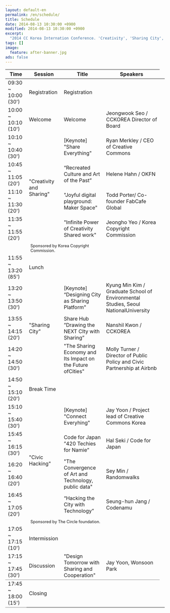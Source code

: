 ```yaml
---
layout: default-en
permalink: /en/schedule/
title: Schedule
date: 2014-08-13 10:30:00 +0900
modified: 2014-08-13 10:30:00 +0900
excerpt: 
  "2014 CC Korea Internation Conference. 'Creativity', 'Sharing City', 'Civic Hacking'"
tags: []
image:
  feature: after-banner.jpg
ads: false  
---
```


<div class="schedule">
  <table>
    <thead>
      <tr>
        <th class="time">Time</th>
        <th class="session">Session</th>
        <th class="title">Title</th>
        <th class="speaker">Speakers</th>
      </tr>
    </thead>

  <tbody>
    <tr class="sep">
    <td>09:30 ~ 10:00 (30')</td>
    <td>Registration</td>
    <td>Registration</td>
    <td></td>
    </tr>
    <tr class="sep">
    <td>10:00 ~ 10:10 (10')</td>
    <td>Welcome</td>
    <td>Welcome</td>
    <td>Jeongwook Seo / CCKOREA Director of Board</td>
    </tr>
    <tr>
    <td>10:10 ~ 10:40 (30')</td>
    <td class="highlight" rowspan="4">"Creativity and Sharing"</td>
    <td class="title">[Keynote] "Share Everything"</td>
    <td>Ryan Merkley / CEO of Creative Commons</td>
    </tr>
    <tr>
    <td>10:45 ~ 11:05 (20')</td>
    <td class="title">“Recreated Culture and Art of the Past”</td>
    <td>Helene Hahn / OKFN</td>
    </tr>
    <tr>
    <td>11:10 ~ 11:30 (20')</td>
    <td class="title">"Joyful digital playground: Maker Space"</td>
    <td>Todd Porter/ Co-founder FabCafe Global</td>
    </tr>
    <tr>
    <td>11:35 ~ 11:55 (20')</td>
    <td class="title">"Infinite Power of Creativity Shared work"</td>
    <td>Jeongho Yeo / Korea Copyright Commission</td>
    </tr>
    <tr class="sep">
    <td style="padding: 0;">&nbsp;</td>
    <td colspan="2" style="height: 10px; padding: 3px 0 3px 1em; font-size: 80%;">Sponsored by Korea Copyright Commission.</td>
    <td style="padding: 0;">&nbsp;</td>
    </tr>
    <tr class="sep">
    <td>11:55 ~ 13:20 (85')</td>
    <td colspan="3">Lunch</td>
    </tr>
    <tr>
    <td>13:20 ~ 13:50 (30')</td>
    <td class="highlight" rowspan="3">"Sharing City"</td>
    <td class="title">[Keynote] “Designing City as Sharing Platform"</td>
    <td>Kyung Min Kim / Graduate School of Environmental Studies, Seoul NationalUniversity</td>
    </tr>
    <tr>
    <td>13:55 ~ 14:15 (20')</td>
    <td class="title">Share Hub ”Drawing the NEXT CIty with Sharing”</td>
    <td>Nanshil Kwon / CCKOREA</td>
    </tr>
    <tr class="sep">
    <td>14:20 ~ 14:50 (30')</td>
    <td class="title">"The Sharing Economy and Its Impact on the Future ofCities"</td>
    <td>Molly Turner / Director of Public Policy and Civic Partnership at Airbnb<td>
    </tr>
    <tr class="sep">
    <td>14:50 ~ 15:10 (20')</td>
    <td colspan="3">Break Time</td>
    </tr>
    <tr>
    <td>15:10 ~ 15:40 (30')</td>
    <td class="highlight" rowspan="4">"Civic Hacking"</td>
    <td class="title">[Keynote] "Connect Everyhing"</td>
    <td>Jay Yoon / Project lead of Creative Commons Korea</td>
    </tr>
    <tr>
    <td>15:45 ~ 16:15 (30')</td>
    <td class="title">Code for Japan ”420 Techies for Namie”</td>
    <td>Hal Seki / Code for Japan</td>
    </tr>
    <tr>
    <td>16:20 ~ 16:40 (20')</td>
    <td class="title">"The Convergence of Art and Technology, public data"</td>
    <td>Sey Min / Randomwalks</td>
    </tr>
    <tr class="sep">
    <td>16:45 ~ 17:05 (20')</td>
    <td class="title">“Hacking the City with Technology”</td>
    <td>Seung-hun Jang / Codenamu</td>
    </tr>
    <tr class="sep">
    <td style="padding: 0;">&nbsp;</td>
    <td colspan="2" style="height: 10px; padding: 3px 0 3px 1em; font-size: 80%;">Sponsored by The Circle foundation.</td>
    <td style="padding: 0;">&nbsp;</td>
    </tr>
    <tr class="sep">
    <td>17:05 ~ 17:15 (10')</td>
    <td colspan="3">Intermission</td>
    </tr>
    <tr>
    <td>17:15 ~ 17:45 (30')</td>
    <td>Discussion</td>
    <td class="title">"Design Tomorrow with Sharing and Cooperation"</td>
    <td>Jay Yoon, Wonsoon Park</td>
    </tr>
    <tr>
    <td style="border-top: 1px solid gray; border-bottom: 1px solid gray;">17:45 ~
    18:00 (15')</td>
    <td colspan="3" style="border-top: 1px solid gray; border-bottom: 1px solidgray;">
    Closing</td>
    </tr>
    </tbody>
  </table>
</div>
